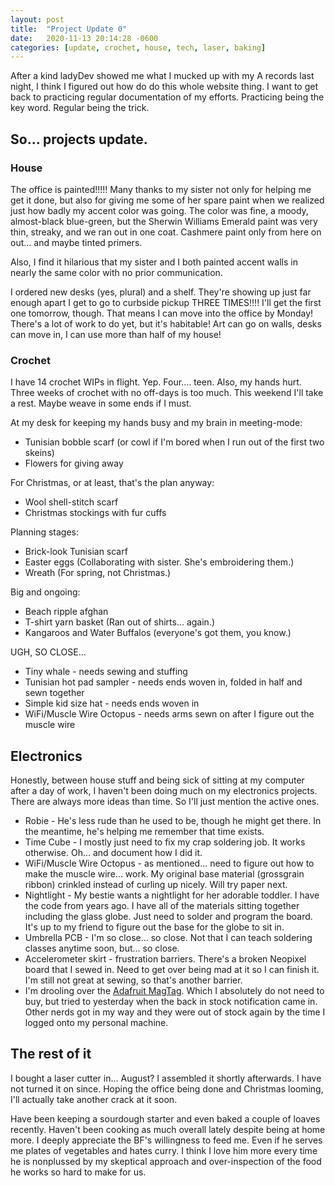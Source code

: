 ```yaml
---
layout: post
title:  "Project Update 0"
date:   2020-11-13 20:14:28 -0600
categories: [update, crochet, house, tech, laser, baking]
---
```


After a kind ladyDev showed me what I mucked up with my A records last night, I think I figured out how do do this whole website thing. I want to get back to practicing regular documentation of my efforts. Practicing being the key word. Regular being the trick. 

## So... projects update. 

### House

The office is painted!!!!! Many thanks to my sister not only for helping me get it done, but also for giving me some of her spare paint when we realized just how badly my accent color was going. The color was fine, a moody, almost-black blue-green, but the Sherwin Williams Emerald paint was very thin, streaky, and we ran out in one coat. Cashmere paint only from here on out... and maybe tinted primers.

Also, I find it hilarious that my sister and I both painted accent walls in nearly the same color with no prior communication.

I ordered new desks (yes, plural) and a shelf. They're showing up just far enough apart I get to go to curbside pickup THREE TIMES!!!! I'll get the first one tomorrow, though. That means I can move into the office by Monday! There's a lot of work to do yet, but it's habitable! Art can go on walls, desks can move in, I can use more than half of my house!

### Crochet

I have 14 crochet WIPs in flight. Yep. Four.... teen. Also, my hands hurt. Three weeks of crochet with no off-days is too much. This weekend I'll take a rest. Maybe weave in some ends if I must.

At my desk for keeping my hands busy and my brain in meeting-mode:
- Tunisian bobble scarf (or cowl if I'm bored when I run out of the first two skeins)
- Flowers for giving away

For Christmas, or at least, that's the plan anyway:
- Wool shell-stitch scarf
- Christmas stockings with fur cuffs

Planning stages:
- Brick-look Tunisian scarf
- Easter eggs (Collaborating with sister. She's embroidering them.)
- Wreath (For spring, not Christmas.)

Big and ongoing:
- Beach ripple afghan
- T-shirt yarn basket (Ran out of shirts... again.)
- Kangaroos and Water Buffalos (everyone's got them, you know.) 

UGH, SO CLOSE...
- Tiny whale - needs sewing and stuffing
- Tunisian hot pad sampler - needs ends woven in, folded in half and sewn together
- Simple kid size hat - needs ends woven in
- WiFi/Muscle Wire Octopus - needs arms sewn on after I figure out the muscle wire

## Electronics

Honestly, between house stuff and being sick of sitting at my computer after a day of work, I haven't been doing much on my electronics projects. There are always more ideas than time. So I'll just mention the active ones.

- Robie - He's less rude than he used to be, though he might get there. In the meantime, he's helping me remember that time exists. 
- Time Cube - I mostly just need to fix my crap soldering job. It works otherwise. Oh... and document how I did it.
- WiFi/Muscle Wire Octopus - as mentioned... need to figure out how to make the muscle wire... work. My original base material (grossgrain ribbon) crinkled instead of curling up nicely. Will try paper next.
- Nightlight - My bestie wants a nightlight for her adorable toddler. I have the code from years ago. I have all of the materials sitting together including the glass globe. Just need to solder and program the board. It's up to my friend to figure out the base for the globe to sit in.
- Umbrella PCB - I'm so close... so close. Not that I can teach soldering classes anytime soon, but... so close. 
- Accelerometer skirt - frustration barriers. There's a broken Neopixel board that I sewed in. Need to get over being mad at it so I can finish it. I'm still not great at sewing, so that's another barrier.
- I'm drooling over the [Adafruit MagTag](https://www.adafruit.com/product/4800). Which I absolutely do not need to buy, but tried to yesterday when the back in stock notification came in. Other nerds got in my way and they were out of stock again by the time I logged onto my personal machine. 

## The rest of it

I bought a laser cutter in... August? I assembled it shortly afterwards. I have not turned it on since. Hoping the office being done and Christmas looming, I'll actually take another crack at it soon.

Have been keeping a sourdough starter and even baked a couple of loaves recently. Haven't been cooking as much overall lately despite being at home more. I deeply appreciate the BF's willingness to feed me. Even if he serves me plates of vegetables and hates curry. I think I love him more every time he is nonplussed by my skeptical approach and over-inspection of the food he works so hard to make for us. 
